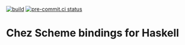[![build](https://github.com/wenkokke/chez-scheme-hs/actions/workflows/build.yml/badge.svg)](https://github.com/wenkokke/chez-scheme-hs/actions/workflows/build.yml)
[![pre-commit.ci status](https://results.pre-commit.ci/badge/github/wenkokke/chez-scheme-hs/main.svg)](https://results.pre-commit.ci/latest/github/wenkokke/chez-scheme-hs/main)

# Chez Scheme bindings for Haskell
